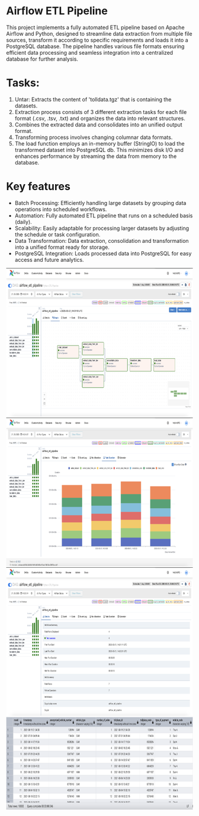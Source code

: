 # Airflow ETL Pipeline

This project implements a fully automated ETL pipeline based on Apache Airflow and Python, designed to streamline data extraction from multiple file sources, transform it according to specific requirements and loads it into a PostgreSQL database. The pipeline handles various file formats ensuring efficient data processing and seamless integration into a centralized database for further analysis.

# Tasks:  
  1. Untar: Extracts the content of 'tolldata.tgz' that is containing the datasets.
  2. Extraction process consists of 3 different extraction tasks for each file format (.csv, .tsv, .txt) and organizes the data into relevant structures.
  3. Combines the extracted data and consolidates into an unified output format. 
  4. Transforming process involves changing columnar data formats.
  5. The load function employs an in-memory buffer (StringIO) to load the transformed dataset into PostgreSQL db. This minimizes disk I/O and enhances performance by streaming the data from memory to the database.

# Key features
  - Batch Processing: Efficiently handling large datasets by grouping data operations into scheduled workflows. 
  - Automation: Fully automated ETL pipeline that runs on a scheduled basis (daily).
  - Scalability: Easily adaptable for processing larger datasets by adjusting the schedule or task configuration.
  - Data Transformation: Data extraction, consolidation and transformation into a unified format ready for storage.
  - PostgreSQL Integration: Loads processed data into PostgreSQL for easy access and future analytics.
    

<img src="02.png" width=850 height=400>
<img src="01.png" width=850 height=400>
<img src="04.png" width=850 height=400>
<img src="03.png" width=650 height=250>
